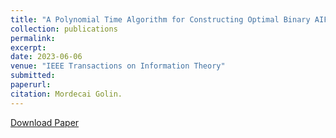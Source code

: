 ```yaml
---
title: "A Polynomial Time Algorithm for Constructing Optimal Binary AIFV-2 Codes"
collection: publications
permalink: 
excerpt: 
date: 2023-06-06
venue: "IEEE Transactions on Information Theory"
submitted:
paperurl: 
citation: Mordecai Golin. 
---
```

[Download Paper](https://ieeexplore.ieee.org/document/10155474)